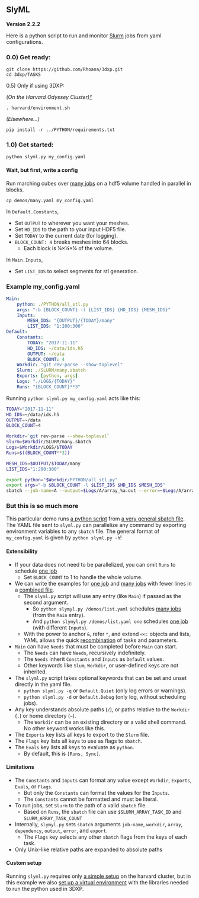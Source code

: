 ## SlyML
__Version 2.2.2__

Here is a python script to run and monitor [Slurm](https://slurm.schedmd.com/) jobs from yaml configurations.

### 0.0) Get ready:

```
git clone https://github.com/Rhoana/3dxp.git
cd 3dxp/TASKS
```

0.5) Only if using 3DXP:

_(On the Harvard Odyssey Cluster)[†](#custom-setup)_

```
. harvard/environment.sh
```

_(Elsewhere...)_

```
pip install -r ../PYTHON/requirements.txt
```

### 1.0) Get started:

```
python slyml.py my_config.yaml
```

#### Wait, but first, write a config

Run marching cubes over [many jobs](demos/many.yaml) on a hdf5 volume handled in parallel in blocks.
```
cp demos/many.yaml my_config.yaml
```

In `Default.Constants`,

- Set `OUTPUT` to wherever you want your meshes.
- Set `HD_IDS` to the path to your input HDF5 file.
- Set `TODAY` to the current date (for logging).
- `BLOCK_COUNT: 4` breaks meshes into 64 blocks.
	- Each block is ¼×¼×¼ of the volume.

In `Main.Inputs`,

- Set `LIST_IDS` to select segments for stl generation.

### Example my_config.yaml

```yaml
Main:
    python: ./PYTHON/all_stl.py
    args: "-b {BLOCK_COUNT} -l {LIST_IDS} {HD_IDS} {MESH_IDS}"
    Inputs:
        MESH_IDS: "{OUTPUT}/{TODAY}/many"
        LIST_IDS: "1:200:300"
Default:
    Constants:
        TODAY: "2017-11-11"
        HD_IDS: ~/data/ids.h5
        OUTPUT: ~/data
        BLOCK_COUNT: 4
    Workdir: "git rev-parse --show-toplevel"
    Slurm: ./SLURM/many.sbatch
    Exports: [python, args]
    Logs: "./LOGS/{TODAY}"
    Runs: "{BLOCK_COUNT}**3"
```

Running `python slyml.py my_config.yaml` acts like this:

```bash
TODAY="2017-11-11"
HD_IDS=~/data/ids.h5
OUTPUT=~/data
BLOCK_COUNT=4

Workdir=`git rev-parse --show-toplevel`
Slurm=$Workdir/SLURM/many.sbatch
Logs=$Workdir/LOGS/$TODAY
Runs=$((BLOCK_COUNT**3))

MESH_IDS=$OUTPUT/$TODAY/many
LIST_IDS="1:200:300"

export python="$Workdir/PYTHON/all_stl.py"
export args="-b $BLOCK_COUNT -l $LIST_IDS $HD_IDS $MESH_IDS"
sbatch --job-name=A --output=$Logs/A/array_%a.out --error=~$Logs/A/array_%a.err --workdir=$Workdir --export=ALL --array=0-$((Runs-1)) $Slurm
```

### But this is so much more

This particular demo runs [a python script](/PYTHON/all_stl.py) from [a very general sbatch file](/SLURM/many.sbatch). The YAML file sent to `slyml.py` can parallelize any command by exporting environment variables to any `sbatch` file. The general format of `my_config.yaml` is given by `python slyml.py -h`!

#### Extensibility

- If your data does not need to be parallelized, you can omit `Runs` to schedule [one job](demos/one.yaml)
	- Set `BLOCK_COUNT` to 1 to handle the whole volume.
- We can write the examples for [one job](demos/one.yaml) and [many jobs](demos/many.yaml) with fewer lines in a [combined file](demos/list.yaml).
	- The `slyml.py` script will use any entry (like `Main`) if passed as the second argument.
 		- So `python slymyl.py /demos/list.yaml` schedules [many jobs](demos/list.yaml#L8) (from the `Main` entry).
 		- And `python slymyl.py /demos/list.yaml one` schedules [one job](demos/list.yaml) (with different `Inputs`).
	- With the power to anchor `&`, refer `*`, and extend `<<:` objects and lists, YAML allows the quick [recombination](http://blog.daemonl.com/2016/02/yaml.html) of tasks and parameters.
- `Main` can have `Needs` that must be completed before `Main` can start.
	- The `Needs` can have `Needs`, recursively indefinitely.
	- The `Needs` inherit `Constants` and `Inputs` as `Default` values.
	- Other keywords like `Slum`, `Workdir`, or user-defined keys are not inherited.
- The `slyml.py` script takes optional keywords that can be set and unset directly in the yaml file.
	- `python slyml.py -q` or `Default.Quiet` (only log errors or warnings).
	- `python slyml.py -d` or `Default.Debug` (only log, without scheduling jobs).
- Any key understands absolute paths (`/`), or paths relative to the `Workdir` (`.`) or home directory (`~`).
	- The `Workdir` can be an existing directory or a valid shell command. No other keyword works like this.
- The `Exports` key lists all keys to export to the `Slurm` file.
- The `Flags` key lists all keys to use as flags to `sbatch`.
- The `Evals` key lists all keys to evaluate as `python`.
	- By default, this is `[Runs, Sync]`.

#### Limitations

- The `Constants` and `Inputs` can format any value except `Workdir`, `Exports`, `Evals`, or `Flags`.
	- But only the `Constants` can format the values for the `Inputs`.
	- The `Constants` cannot be formatted and must be literal.
- To run jobs, set `Slurm` to the path of a valid `sbatch` file.
	- Based on `Runs`, the `sbatch` file can use `$SLURM_ARRAY_TASK_ID` and `SLURM_ARRAY_TASK_COUNT`
- Internally, `slymyl.py` sets `sbatch` arguments `job-name`, `workdir`, `array`, `dependency`, `output`, `error`, and `export`.
	- The `Flags` key selects any other `sbatch` flags from the keys of each task.
- Only Unix-like relative paths are expanded to absolute paths


#### Custom setup
Running `slyml.py` requires only [a simple setup](harvard/minimal.sh) on the harvard cluster, but in this example we also [set up a virtual environment](harvard/environment.sh) with the libraries needed to run the python used in 3DXP.
